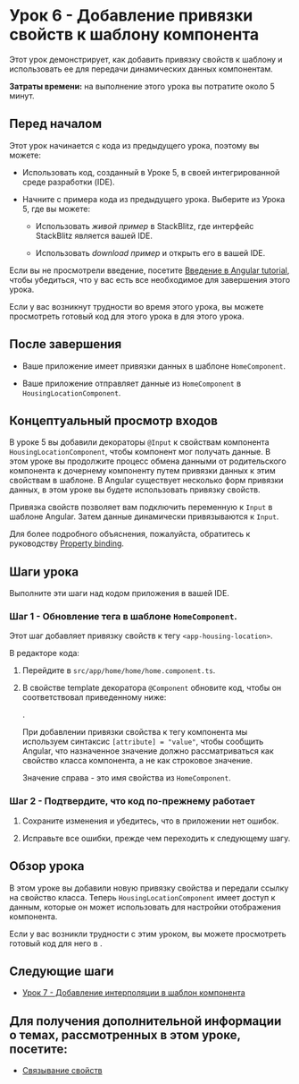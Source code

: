 # Урок 6 - Добавление привязки свойств к шаблону компонента

Этот урок демонстрирует, как добавить привязку свойств к шаблону и использовать ее для передачи динамических данных компонентам.

**Затраты времени:** на выполнение этого урока вы потратите около 5 минут.

## Перед началом

Этот урок начинается с кода из предыдущего урока, поэтому вы можете:

-   Использовать код, созданный в Уроке 5, в своей интегрированной среде разработки (IDE).

-   Начните с примера кода из предыдущего урока. Выберите <live-example name="first-app-lesson-05"></live-example> из Урока 5, где вы можете:

    -   Использовать _живой пример_ в StackBlitz, где интерфейс StackBlitz является вашей IDE.

    -   Использовать _download пример_ и открыть его в вашей IDE.

Если вы не просмотрели введение, посетите [Введение в Angular tutorial](tutorial/first-app), чтобы убедиться, что у вас есть все необходимое для завершения этого урока.

Если у вас возникнут трудности во время этого урока, вы можете просмотреть готовый код для этого урока в <live-example></live-example> для этого урока.

## После завершения

-   Ваше приложение имеет привязки данных в шаблоне `HomeComponent`.

-   Ваше приложение отправляет данные из `HomeComponent` в `HousingLocationComponent`.

## Концептуальный просмотр входов

В уроке 5 вы добавили декораторы `@Input` к свойствам компонента `HousingLocationComponent`, чтобы компонент мог получать данные. В этом уроке вы продолжите процесс обмена данными от родительского компонента к дочернему компоненту путем привязки данных к этим свойствам в шаблоне. В Angular существует несколько форм привязки данных, в этом уроке вы будете использовать привязку свойств.

Привязка свойств позволяет вам подключить переменную к `Input` в шаблоне Angular. Затем данные динамически привязываются к `Input`.

Для более подробного объяснения, пожалуйста, обратитесь к руководству [Property binding](property-binding.md).

## Шаги урока

Выполните эти шаги над кодом приложения в вашей IDE.

### Шаг 1 - Обновление тега <app-housing-location> в шаблоне `HomeComponent`.

Этот шаг добавляет привязку свойств к тегу `<app-housing-location>`.

В редакторе кода:

1.  Перейдите в `src/app/home/home/home.component.ts`.

1.  В свойстве template декоратора `@Component` обновите код, чтобы он соответствовал приведенному ниже:

    <code-example header="Add housingLocation property binding" path="first-app-lesson-06/src/app/home/home.component.ts" region="add-property-binding"></code-example>.

    При добавлении привязки свойства к тегу компонента мы используем синтаксис `[attribute] = "value"`, чтобы сообщить Angular, что назначенное значение должно рассматриваться как свойство класса компонента, а не как строковое значение.

    Значение справа - это имя свойства из `HomeComponent`.

### Шаг 2 - Подтвердите, что код по-прежнему работает

1.  Сохраните изменения и убедитесь, что в приложении нет ошибок.

1.  Исправьте все ошибки, прежде чем переходить к следующему шагу.

## Обзор урока

В этом уроке вы добавили новую привязку свойства и передали ссылку на свойство класса. Теперь `HousingLocationComponent` имеет доступ к данным, которые он может использовать для настройки отображения компонента.

Если у вас возникли трудности с этим уроком, вы можете просмотреть готовый код для него в <live-example></live-example>.

## Следующие шаги

-   [Урок 7 - Добавление интерполяции в шаблон компонента](first-app-lesson-07.md)

## Для получения дополнительной информации о темах, рассмотренных в этом уроке, посетите:

-   [Связывание свойств](property-binding.md)
